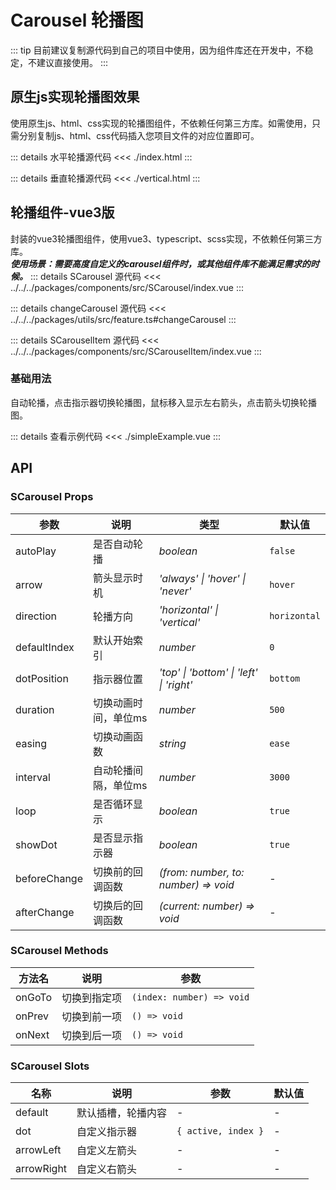 <script setup>
import nativeExample from './nativeExample.vue'
import simpleExample from './simpleExample.vue'
</script>
# Carousel 轮播图

::: tip
目前建议复制源代码到自己的项目中使用，因为组件库还在开发中，不稳定，不建议直接使用。
:::  

## 原生js实现轮播图效果

使用原生js、html、css实现的轮播图组件，不依赖任何第三方库。如需使用，只需分别复制js、html、css代码插入您项目文件的对应位置即可。

<nativeExample />

::: details 水平轮播源代码
<<< ./index.html
:::

::: details 垂直轮播源代码
<<< ./vertical.html
:::

## 轮播组件-vue3版

封装的vue3轮播图组件，使用vue3、typescript、scss实现，不依赖任何第三方库。  
***使用场景：需要高度自定义的carousel组件时，或其他组件库不能满足需求的时候。***
::: details SCarousel 源代码
<<< ../../../packages/components/src/SCarousel/index.vue
:::

::: details changeCarousel 源代码
<<< ../../../packages/utils/src/feature.ts#changeCarousel
:::

::: details SCarouselItem 源代码
<<< ../../../packages/components/src/SCarouselItem/index.vue
:::

### 基础用法
自动轮播，点击指示器切换轮播图，鼠标移入显示左右箭头，点击箭头切换轮播图。

<simpleExample />

::: details 查看示例代码
<<< ./simpleExample.vue
:::

## API

### SCarousel Props

| 参数 | 说明 | 类型 | 默认值 |
| --- | --- | --- | --- |
| autoPlay | 是否自动轮播 | _boolean_ | `false` |
| arrow | 箭头显示时机 | _'always' \| 'hover' \| 'never'_ | `hover` |
| direction | 轮播方向 | _'horizontal' \| 'vertical'_ | `horizontal` |
| defaultIndex | 默认开始索引 | _number_ | `0` |
| dotPosition | 指示器位置 | _'top' \| 'bottom' \| 'left' \| 'right'_ | `bottom` |
| duration | 切换动画时间，单位ms | _number_ | `500` |
| easing | 切换动画函数 | _string_ | `ease` |
| interval | 自动轮播间隔，单位ms | _number_ | `3000` |
| loop | 是否循环显示 | _boolean_ | `true` |
| showDot | 是否显示指示器 | _boolean_ | `true` |
| beforeChange | 切换前的回调函数 | _(from: number, to: number) => void_ | - |
| afterChange | 切换后的回调函数 | _(current: number) => void_ | - |

### SCarousel Methods

| 方法名 | 说明 | 参数 |
| --- | --- | --- | 
| onGoTo | 切换到指定项 | `(index: number) => void` | 
| onPrev | 切换到前一项 | `() => void` | 
| onNext | 切换到后一项 | `() => void` | 

### SCarousel Slots

| 名称 | 说明 | 参数 | 默认值 |
| --- | --- | --- | --- | 
| default | 默认插槽，轮播内容 | - | - | 
| dot | 自定义指示器 | `{ active, index }` | - |
| arrowLeft | 自定义左箭头 | - | - |
| arrowRight | 自定义右箭头 | - | - |
